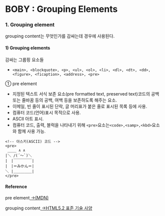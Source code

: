 # BOBY : Grouping Elements

### 1. Grouping element

grouping content는 무엇인가를 감싸는데 경우에 사용된다. 

#### 1\) Grouping elements

감싸는 그룹핑 요소들

* `<main>, <blockquote>, <p>, <ul>, <ol>, <li>, <dl>, <dt>, <dd>, <figure>, <ficaption>, <address>, <pre>`

① pre element

* 지정된 텍스트 서식 보존 요소\(pre formatted text, preserved text\)코드의 공백 또는 줄바꿈 등의 공백, 여백 등을 보존하도록 해주는 요소.
* 이메일, 빈 줄이 표시된 단락, 글 머리표가 붙은 줄로 표시된 목록 등에 사용.
* 컴퓨터 코드\(언어\)표시 목적으로 사용.
* ASCII 아트 표시.
* 컴퓨터 코드, 출력, 블럭을 나타내기 위해 `<pre>`요소는`<code>,<samp>,<kbd>`요소와 함께 사용 가능.

```markup
<!-- 아스키(ASCII) 코드 -->
<pre>
 ____ ∧ ∧
|＼ /(´～`)＼
|　|￣￣￣￣￣| 
|　|＝みかん＝| 
＼ |＿＿＿＿＿|
</pre>
```

#### Reference 

pre element[ →\(MDN\)](https://developer.mozilla.org/ko/docs/Web/HTML/Element/pre)

grouping content[ →HTML5.2 표준 기술 사양](https://html.spec.whatwg.org/multipage/grouping-content.html)








